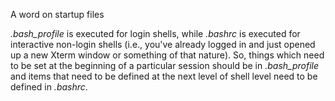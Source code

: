 A word on startup files

_.bash\_profile_ is executed for login shells, while _.bashrc_ is executed for
interactive non-login shells (i.e., you've already logged in and just
opened up a new Xterm window or something of that nature).  So, things which
need to be set at the beginning of a particular session should be in
_.bash\_profile_ and items that need to be defined at the next level of shell
level need to be defined in _.bashrc_.

